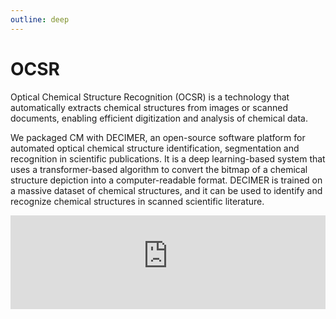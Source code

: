 ```yaml
---
outline: deep
---
```


# OCSR

Optical Chemical Structure Recognition (OCSR) is a technology that automatically extracts chemical structures from images or scanned documents, enabling efficient digitization and analysis of chemical data.

We packaged CM with DECIMER, an open-source software platform for automated optical chemical structure identification, segmentation and recognition in scientific publications. It is a deep learning-based system that uses a transformer-based algorithm to convert the bitmap of a chemical structure depiction into a computer-readable format. DECIMER is trained on a massive dataset of chemical structures, and it can be used to identify and recognize chemical structures in scanned scientific literature.

<div>
  <iframe id="inlineFrameExample"
      title="Inline Frame Example"
      width="100%"
      height="150"
      style="border:none"
      src="https://dev.api.naturalproducts.net/v1/docs#/ocsr">
  </iframe>
</div>
